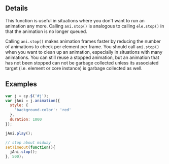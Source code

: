 ## Details

This function is useful in situations where you don't want to run an animation any more.  Calling `ani.stop()` is analogous to calling `ele.stop()` in that the animation is no longer queued.  

Calling `ani.stop()` makes animation frames faster by reducing the number of animations to check per element per frame.  You should call `ani.stop()` when you want to clean up an animation, especially in situations with many animations.  You can still reuse a stopped animation, but an animation that has not been stopped can not be garbage collected unless its associated target (i.e. element or core instance) is garbage collected as well.


## Examples

```js
var j = cy.$('#j');
var jAni = j.animation({
  style: {
    'background-color': 'red'
  },
  duration: 1000
});

jAni.play();

// stop about midway
setTimeout(function(){
  jAni.stop();
}, 500);
```
